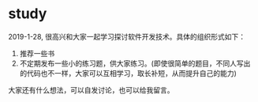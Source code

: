 # study
2019-1-28, 很高兴和大家一起学习探讨软件开发技术。具体的组织形式如下：
1. 推荐一些书
2. 不定期发布一些小的练习题，供大家练习。(即使很简单的题目，不同人写出的代码也不一样，大家可以互相学习，取长补短，从而提升自己的能力)

大家还有什么想法，可以自发讨论，也可以给我留言。
